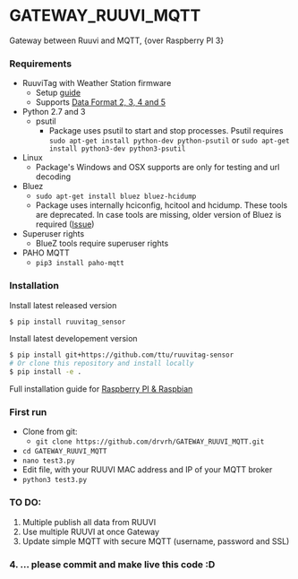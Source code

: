 # GATEWAY_RUUVI_MQTT
Gateway between Ruuvi and MQTT, {over Raspberry PI 3}

### Requirements

* RuuviTag with Weather Station firmware
    * Setup [guide](https://ruu.vi/setup/)
    * Supports [Data Format 2, 3, 4 and 5](https://github.com/ruuvi/ruuvi-sensor-protocols)
* Python 2.7 and 3
    * psutil
        * Package uses psutil to start and stop processes. Psutil requires `sudo apt-get install python-dev python-psutil` or `sudo apt-get install python3-dev python3-psutil`
* Linux
    * Package's Windows and OSX supports are only for testing and url decoding
* Bluez
    * `sudo apt-get install bluez bluez-hcidump`
    * Package uses internally hciconfig, hcitool and hcidump. These tools are deprecated. In case tools are missing, older version of Bluez is required ([Issue](https://github.com/ttu/ruuvitag-sensor/issues/31))
* Superuser rights
    * BlueZ tools require superuser rights
* PAHO MQTT
    * `pip3 install paho-mqtt`
    
### Installation

Install latest released version
```sh
$ pip install ruuvitag_sensor
```

Install latest developement version
```sh
$ pip install git+https://github.com/ttu/ruuvitag-sensor
# Or clone this repository and install locally
$ pip install -e .
```

Full installation guide for [Raspberry PI & Raspbian](https://github.com/ttu/ruuvitag-sensor/blob/master/install_guide_pi.md)

### First run

* Clone from git:
   * `git clone https://github.com/drvrh/GATEWAY_RUUVI_MQTT.git`
* `cd GATEWAY_RUUVI_MQTT`   
* `nano test3.py`
* Edit file, with your RUUVI MAC address and IP of your MQTT broker
* `python3 test3.py`

### TO DO:
1. Multiple publish all data from RUUVI
2. Use multiple RUUVI at once Gateway
3. Update simple MQTT with secure MQTT (username, password and SSL)
### 4. ... please commit and make live this code :D
